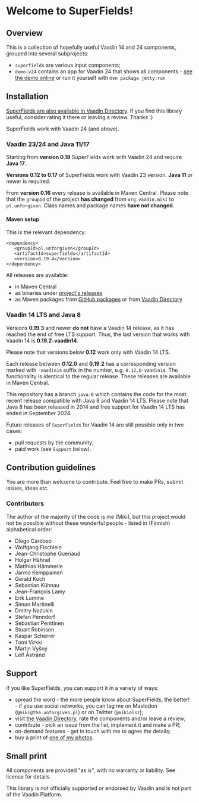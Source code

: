 # Welcome to SuperFields!

## Overview

This is a collection of hopefully useful Vaadin 14 and 24 components, grouped into several subprojects:

* `superfields` are various input components;
* `demo-v24` contains an app for Vaadin 24 that shows all
  components - [see the demo online](https://demo.unforgiven.pl/superfields/) or run it yourself with
  `mvn package jetty:run`

## Installation

[SuperFields are also available in Vaadin Directory](https://vaadin.com/directory/component/superfields). If you find
this library useful, consider rating it there or leaving a review. Thanks :)

SuperFields work with Vaadin 24 (and above).

### Vaadin 23/24 and Java 11/17

Starting from **version 0.18** SuperFields work with Vaadin 24 and require **Java 17**.

**Versions 0.12 to 0.17** of SuperFields work with Vaadin 23 version. **Java 11** or newer is required.

From **version 0.16** every release is available in Maven Central. Please note that the `groupId` of the project **has
changed** from `org.vaadin.miki` to `pl.unforgiven`. Class names and package names **have not changed**.

#### Maven setup

This is the relevant dependency:

```
<dependency>
   <groupId>pl.unforgiven</groupId>
   <artifactId>superfields</artifactId>
   <version>0.19.4</version>
</dependency>
```

All releases are available:

* in Maven Central
* as binaries under [project's releases](https://github.com/vaadin-miki/super-fields/releases)
* as Maven packages from [GitHub packages](https://github.com/vaadin-miki/super-fields/packages/177670) or
  from [Vaadin Directory](https://vaadin.com/directory/component/superfields)

### Vaadin 14 LTS and Java 8

Versions **0.19.3** and newer **do not** have a Vaadin 14 release, as it has reached the end of free LTS support. Thus,
the last version that works with Vaadin 14 is **0.19.2-vaadin14**.

Please note that versions below **0.12** work only with Vaadin 14 LTS.

Each release between **0.12.0** and **0.19.2** has a corresponding version marked with `-vaadin14` suffix in the number,
e.g. `0.12.0-vaadin14`. The functionality is identical to the regular release. These releases are available in Maven
Central.

This repository has a branch `java-8` which contains the code for the most recent release compatible with Java 8 and
Vaadin 14 LTS. Please note that Java 8 has been released in 2014 and free support for Vaadin 14 LTS has ended in
September 2024.

Future releases of `SuperFields` for Vaadin 14 are still possible only in two cases:

* pull requests by the community;
* paid work (see `Support` below).

## Contribution guidelines

You are more than welcome to contribute. Feel free to make PRs, submit issues, ideas etc.

### Contributors

The author of the majority of the code is me (Miki), but this project would not be possible without these wonderful
people - listed in (Finnish) alphabetical order:

* Diego Cardoso
* Wolfgang Fischlein
* Jean-Christophe Gueriaud
* Holger Hähnel
* Matthias Hämmerle
* Jarmo Kemppainen
* Gerald Koch
* Sebastian Kühnau
* Jean-François Lamy
* Erik Lumme
* Simon Martinelli
* Dmitry Nazukin
* Stefan Penndorf
* Sebastian Penttinen
* Stuart Robinson
* Kaspar Scherrer
* Tomi Virkki
* Martin Vyšný
* Leif Åstrand

## Support

If you like SuperFields, you can support it in a variety of ways:

* spread the word - the more people know about SuperFields, the better! - if you use social networks, you can tag me on
  Mastodon (`@miki@the.unforgiven.pl`) or on Twitter (`@mikiolsz`);
* visit [the Vaadin Directory](https://vaadin.com/directory/component/superfields), rate the components and/or leave a
  review;
* contribute - pick an issue from the list, implement it and make a PR;
* on-demand features - get in touch with me to agree the details;
* buy a print of [one of my photos](https://www.uneven-eyes.info/page/photos-for-you).

## Small print

All components are provided "as is", with no warranty or liability. See license for details.

This library is not officially supported or endorsed by Vaadin and is not part of the Vaadin Platform.
